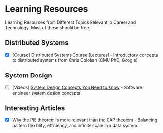 # Learning Resources
Learning Resources from Different Topics Relevant to Career and Technology. Most of these should be free.

## Distributed Systems
- [x] [Course] [Distributed Systems Course](https://www.distributedsystemscourse.com/) [[Lectures](https://www.youtube.com/playlist?list=PLOE1GTZ5ouRPbpTnrZ3Wqjamfwn_Q5Y9A)] - Introductory concepts to distributed systems from Chris Colohan (CMU PhD, Google)

## System Design
- [ ] [Videos] [System Design Concepts You Need to Know](https://www.youtube.com/playlist?list=PL9nWRykSBSFjU7UGR37SFfOb1oMYLNhag) - Software engineer system design concepts

## Interesting Articles
- [x] [Why the PIE theorem is more relevant than the CAP theorem](https://www.alexdebrie.com/posts/choosing-a-database-with-pie/) - Balancing pattern flexiblity, efficiency, and infinite scale in a data system.
